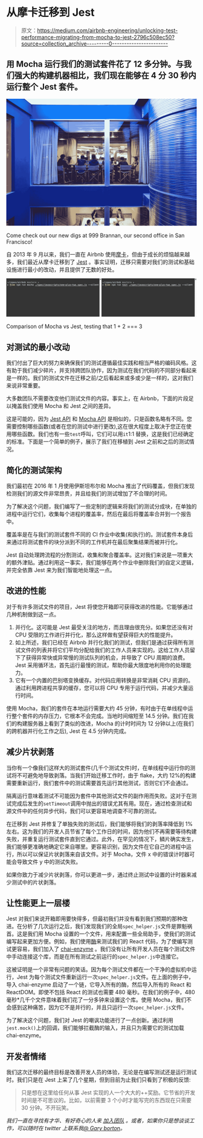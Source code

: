 # 从摩卡迁移到 Jest

> 原文：<https://medium.com/airbnb-engineering/unlocking-test-performance-migrating-from-mocha-to-jest-2796c508ec50?source=collection_archive---------0----------------------->

## 用 Mocha 运行我们的测试套件花了 12 多分钟。与我们强大的构建机器相比，我们现在能够在 **4 分 30 秒内运行整个 Jest 套件。**

![](img/0e9013be2927fc8f58d04c81f29a441e.png)

Come check out our new digs at 999 Brannan, our second office in San Francisco!

自 2013 年 9 月以来，我们一直在 Airbnb 使用[摩卡](https://mochajs.org/)，但由于成长的烦恼越来越多，我们最近从摩卡迁移到了 [Jest](https://facebook.github.io/jest/) 。事实证明，迁移只需要对我们的测试和基础设施进行最小的改动，并且提供了无数的好处。

![](img/b9c09b702b553f25028f991a4a95c5d0.png)

Comparison of Mocha vs Jest, testing that 1 + 2 === 3

## 对测试的最小改动

我们付出了巨大的努力来确保我们的测试遵循最佳实践和相当严格的编码风格。这有助于我们减少碎片，并支持跨团队协作，因为测试在我们代码的不同部分看起来是一样的。我们的测试文件在迁移之前/之后看起来或多或少是一样的，这对我们来说非常重要。

大多数团队不需要改变他们测试文件的内容。事实上，在 Airbnb，下面的片段足以掩盖我们使用 Mocha 和 Jest 之间的差异。

这是可能的，因为 [Jest API](https://facebook.github.io/jest/docs/api.html) 和 [Mocha API](https://mochajs.org/#hooks) 是相似的，只是函数名略有不同。您需要控制哪些函数(或者在您的测试中进行更改),这在很大程度上取决于您正在使用哪些函数。我们也有一些`test`呼叫，它们可以用`it`1:1 替换，这是我们已经确定的标准。下面是一个简单的例子，展示了我们在移植到 Jest 之前和之后的测试情况。

## 简化的测试架构

我们最初在 2016 年 1 月使用伊斯坦布尔和 Mocha 推出了代码覆盖，但我们发现检测我们的源文件非常昂贵，并且给我们的测试增加了不合理的时间。

为了解决这个问题，我们编写了一些定制的逻辑来将我们的测试分成块，在单独的进程中运行它们，收集每个进程的覆盖率，然后在最后将覆盖率合并到一个报告中。

覆盖率是在与我们的测试套件不同的 CI 作业中收集(和执行)的。测试套件本身后来通过将测试套件的块分派到不同的工作机并在最后聚集结果而被并行化。

Jest 自动处理跨流程的分割测试，收集和聚合覆盖率。这对我们来说是一项重大的额外津贴。通过利用这一事实，我们能够在两个作业中删除我们的自定义逻辑，并完全依靠 Jest 来为我们智能地处理这一点。

## 改进的性能

对于有许多测试文件的项目，Jest 将使您开箱即可获得改进的性能。它能够通过几种机制做到这一点。

1.  并行化。这可能是 Jest 最受关注的地方，而且理由很充分。如果您还没有对 CPU 受限的工作进行并行化，那么这样做有望获得巨大的性能提升。
2.  如上所述，我们已经在 Airbnb 并行化我们的测试，但我们是通过获得所有测试文件的列表并将它们平均分配给我们的工作人员来实现的。这给工作人员留下了获得异常快或异常慢的测试队列的机会，并导致了 CPU 周期的浪费。Jest 采用循环法，首先运行最慢的测试，帮助你最大限度地利用你的处理能力。
3.  它有一个内置的巴别塔变换缓存。对代码应用转换是非常消耗 CPU 资源的。通过利用跨进程共享的缓存，您可以将 CPU 专用于运行代码，并减少大量运行时间。

使用 Mocha，我们的套件在本地运行需要大约 45 分钟，有时由于在单线程中运行整个套件的内存压力，它根本不会完成。当地时间缩短至 14.5 分钟。我们在我们的构建服务器上看到了类似的改进，Mocha 的计时时间为 12 分钟以上(在我们的跨机器并行化工作之后), Jest 在 4.5 分钟内完成。

## 减少片状剥落

当你有一个像我们这样大的测试套件(几千个测试文件)时，在单线程中运行你的测试将不可避免地导致剥落。当我们开始迁移工作时，由于 flake，大约 12%的构建需要重新运行，我们套件中的测试需要首先运行其他测试，否则它们不会通过。

隔离运行意味着测试不可能因为套件中其他测试文件的副作用而失败。这对于在测试完成后发生的`setTimeout`调用中抛出的错误尤其有用。现在，通过检查测试和源文件中的任何异步代码，我们可以更容易地调查不可靠的测试。

在迁移到 Jest 并修复了单独失败的测试后，我们能够将我们的剥落率降低到 1%左右。这为我们的开发人员节省了每个工作日的时间，因为他们不再需要等待构建失败，并重复运行测试套件直到它通过。此外，在罕见的情况下，鳞片确实发生，我们能够更准确地确定它来自哪里。更容易识别，因为文件在它自己的进程中运行，所以可以保证片状剥落来自该文件。对于 Mocha，文件 x 中的错误计时器可能会导致文件 y 中的测试失败。

如果你致力于减少片状剥落，你可以更进一步，通过终止测试中设置的计时器来减少测试中的片状剥落。

## 让性能更上一层楼

Jest 对我们来说开箱即用要快得多，但最初我们并没有看到我们预期的那种改进。在分析了几次运行之后，我们发现我们的全局`spec_helper.js`文件是罪魁祸首。这是我们用 Mocha 设置的一个文件，用来配置一些全局助手，使我们的测试编写起来更加方便。例如，我们使用[酶](https://github.com/airbnb/enzyme)来测试我们的 React 代码，为了使编写测试更容易，我们加入了 [chai-enzyme](https://github.com/producthunt/chai-enzyme) 。我们没有让所有开发人员在每个测试文件中手动连接这个库，而是在所有测试之前运行的`spec_helper.js`中连接它。

这被证明是一个非常有问题的笑话。因为每个测试文件都在一个干净的虚拟机中运行，Jest 为每个测试文件重新运行一次`spec_helper.js`文件。在上面的例子中，导入 chai-enzyme 启动了一个链，它导入所有的酶，然后导入所有的 React 和 ReactDOM。即使不包括 React 的测试也需要 480 毫秒。在我们的例子中，480 毫秒*几千个文件意味着我们花了一分多钟来设置这个库。使用 Mocha，我们不会感到这种痛苦，因为它不是并行的，并且只运行一次`spec_helper.js`文件。

为了解决这个问题，我们对 Jest 的嘲讽功能进行了一点创新。通过利用`jest.mock()`上的回调，我们能够拦截酶的输入，并且只为需要它的测试加载 chai-enzyme。

## 开发者情绪

我们这次迁移的最终目标是改善开发人员的体验，无论是在编写测试还是运行测试时。我们只是在 Jest 上呆了几个星期，但到目前为止我们只看到了积极的反馈:

> 只是想在这里给任何从事 Jest 实现的人一个大大的++奖励。它节省的开发时间是不可思议的。比如，以前需要 3 个小时才能写完的东西现在只需要 30 分钟。不开玩笑。

*我们一直在寻找有才华、有好奇心的人来* [*加入团队*](https://www.airbnb.com/careers/departments/engineering) *。或者，如果你只是想谈谈工作，可以随时在 twitter 上联系我*[*@ Gary borton*](https://twitter.com/garyborton)*。*